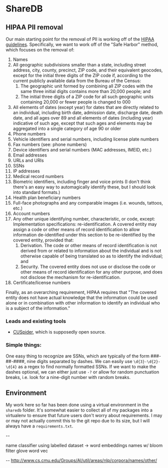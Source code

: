 # ShareDB
## HIPAA PII removal

Our main starting point for the removal of PII is working off of the [HIPAA guidelines](https://www.hhs.gov/hipaa/for-professionals/privacy/special-topics/de-identification/).
Specifically, we want to work off of the "Safe Harbor" method, which focuses on the removal of:

1. Names
1. All geographic subdivisions smaller than a state, including street address, city, county, precinct, ZIP code, and their equivalent geocodes, except for the initial three digits of the ZIP code if, according to the current publicly available data from the Bureau of the Census:
    1. The geographic unit formed by combining all ZIP codes with the same three initial digits contains more than 20,000 people; and
    1. The initial three digits of a ZIP code for all such geographic units containing 20,000 or fewer people is changed to 000
1. All elements of dates (except year) for dates that are directly related to an individual, including birth date, admission date, discharge date, death date, and all ages over 89 and all elements of dates (including year) indicative of such age, except that such ages and elements may be aggregated into a single category of age 90 or older
1. Phone numbers
1. Vehicle identifiers and serial numbers, including license plate numbers
1. Fax numbers (see: phone numbers)
1. Device identifiers and serial numbers (MAC addresses, IMEID, etc.)
1. Email addresses
1. URLs and URIs
1. SSNs
1. IP addresses
1. Medical record numbers
1. Biometric identifiers, including finger and voice prints (I don't think there's an easy way to automagically identify these, but I should look into standard formats.)
1. Health plan beneficiary numbers
1. Full-face photographs and any comparable images (i.e. wounds, tattoos, etc.)
1. Account numbers
1. Any other unique identifying number, characteristic, or code, except: Implementation specifications: re-identification. A covered entity may assign a code or other means of record identification to allow information de-identified under this section to be re-identified by the covered entity, provided that:
    1. Derivation. The code or other means of record identification is not derived from or related to information about the individual and is not otherwise capable of being translated so as to identify the individual; and
    1. Security. The covered entity does not use or disclose the code or other means of record identification for any other purpose, and does not disclose the mechanism for re-identification.
1. Certificate/license numbers

Finally, as an overarching requirement, HIPAA requires that "The covered entity does not have actual knowledge that the information could be used alone or in combination with other information to identify an individual who is a subject of the information."

### Leads and existing tools

- [CUSpider](http://www.columbia.edu/acis/security/spider/about.html), which is supposedly open source.

### Simple things:

One easy thing to recognize are SSNs, which are typically of the form ###-##-####, nine digits separated
by dashes. We can easily use `\d{3}-\d{2}-\d{4}` as a regex to find normally formatted SSNs.
If we want to make the dashes optional, we can either just use `-?` or allow for random punctuation breaks, i.e. look for a nine-digit number with random breaks.

## Environment
My work here so far has been done using a virtual environment in the `sharedb` folder.
It's somewhat easier to collect all of my packages into a virtualenv to ensure that future users don't worry about requirements.
I may or may not actually commit this to the git repo due to its size, but I will always have a `requirements.txt`.

--

name classifier using labelled dataset -> word embeddings
names w/ bloom filter
glove word vec

--
http://www.cs.cmu.edu/Groups/AI/util/areas/nlp/corpora/names/other/